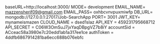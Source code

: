 baseURL=http://localhost:3000/
MODE= development
EMAIL_NAME= mazzensherif09@gmail.com
EMAIL_PASS= oxhbcvnvpuxmiwfp
DB_URL= mongodb://127.0.0.1:27017/Job-SearchApp
PORT= 3001
JWT_KEY= mynameismazen
CLOUD_NAME = dsed1slaz
API_KEY = 459231795668712
API_SECRET = C06W3OmSuJ7jxYaqDBpgVZ7b8iY
accountSid = ACceac58a3980e7c20edd1ab1a317ee1ce
authToken = 4ddfb6867914281ba6ecc688b076ebfc

